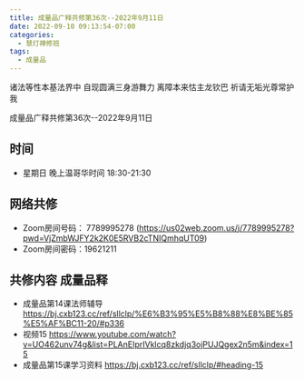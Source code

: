 ```yaml
---
title: 成量品广释共修第36次--2022年9月11日
date: 2022-09-10 09:13:54-07:00
categories:
  - 慧灯禅修班
tags:
  - 成量品
---
```



诸法等性本基法界中 自现圆满三身游舞力 离障本来怙主龙钦巴 祈请无垢光尊常护我

成量品广释共修第36次--2022年9月11日

## 时间

* 星期日 晚上温哥华时间 18:30-21:30

## 网络共修

* Zoom房间号码： 7789995278 (https://us02web.zoom.us/j/7789995278?pwd=VjZmbWJFY2k2K0E5RVB2cTNIQmhqUT09)
* Zoom房间密码：19621211

## 共修内容 成量品释

* 成量品第14课法师辅导 https://bj.cxb123.cc/ref/sllclp/%E6%B3%95%E5%B8%88%E8%BE%85%E5%AF%BC11-20/#p336
* 视频15 https://www.youtube.com/watch?v=UO462unv74g&list=PLAnEIprIVklcq8zkdjq3ojPUJQgex2n5m&index=15
* 成量品第15课学习资料 https://bj.cxb123.cc/ref/sllclp/#heading-15